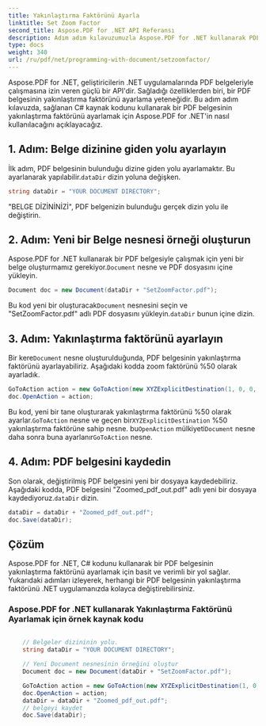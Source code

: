 ```yaml
---
title: Yakınlaştırma Faktörünü Ayarla
linktitle: Set Zoom Factor
second_title: Aspose.PDF for .NET API Referansı
description: Adım adım kılavuzumuzla Aspose.PDF for .NET kullanarak PDF dosyaları için yakınlaştırma faktörünü nasıl ayarlayacağınızı öğrenin.
type: docs
weight: 340
url: /ru/pdf/net/programming-with-document/setzoomfactor/
---
```

Aspose.PDF for .NET, geliştiricilerin .NET uygulamalarında PDF belgeleriyle çalışmasına izin veren güçlü bir API'dir. Sağladığı özelliklerden biri, bir PDF belgesinin yakınlaştırma faktörünü ayarlama yeteneğidir. Bu adım adım kılavuzda, sağlanan C# kaynak kodunu kullanarak bir PDF belgesinin yakınlaştırma faktörünü ayarlamak için Aspose.PDF for .NET'in nasıl kullanılacağını açıklayacağız.

## 1. Adım: Belge dizinine giden yolu ayarlayın

 İlk adım, PDF belgesinin bulunduğu dizine giden yolu ayarlamaktır. Bu ayarlanarak yapılabilir.`dataDir` dizin yoluna değişken. 

```csharp
string dataDir = "YOUR DOCUMENT DIRECTORY";
```

"BELGE DİZİNİNİZİ", PDF belgenizin bulunduğu gerçek dizin yolu ile değiştirin.

## 2. Adım: Yeni bir Belge nesnesi örneği oluşturun

Aspose.PDF for .NET kullanarak bir PDF belgesiyle çalışmak için yeni bir belge oluşturmamız gerekiyor.`Document` nesne ve PDF dosyasını içine yükleyin. 

```csharp
Document doc = new Document(dataDir + "SetZoomFactor.pdf");
```

 Bu kod yeni bir oluşturacak`Document` nesnesini seçin ve "SetZoomFactor.pdf" adlı PDF dosyasını yükleyin.`dataDir` bunun içine dizin.

## 3. Adım: Yakınlaştırma faktörünü ayarlayın

 Bir kere`Document` nesne oluşturulduğunda, PDF belgesinin yakınlaştırma faktörünü ayarlayabiliriz. Aşağıdaki kodda zoom faktörünü %50 olarak ayarladık.

```csharp
GoToAction action = new GoToAction(new XYZExplicitDestination(1, 0, 0, .5));
doc.OpenAction = action;
```

 Bu kod, yeni bir tane oluşturarak yakınlaştırma faktörünü %50 olarak ayarlar.`GoToAction` nesne ve geçen bir`XYZExplicitDestination` %50 yakınlaştırma faktörüne sahip nesne. bu`OpenAction` mülkiyeti`Document` nesne daha sonra buna ayarlanır`GoToAction` nesne.

## 4. Adım: PDF belgesini kaydedin

 Son olarak, değiştirilmiş PDF belgesini yeni bir dosyaya kaydedebiliriz. Aşağıdaki kodda, PDF belgesini "Zoomed_pdf_out.pdf" adlı yeni bir dosyaya kaydediyoruz.`dataDir` dizin.

```csharp
dataDir = dataDir + "Zoomed_pdf_out.pdf";
doc.Save(dataDir);
```

## Çözüm

Aspose.PDF for .NET, C# kodunu kullanarak bir PDF belgesinin yakınlaştırma faktörünü ayarlamak için basit ve verimli bir yol sağlar. Yukarıdaki adımları izleyerek, herhangi bir PDF belgesinin yakınlaştırma faktörünü .NET uygulamanızda kolayca değiştirebilirsiniz.

### Aspose.PDF for .NET kullanarak Yakınlaştırma Faktörünü Ayarlamak için örnek kaynak kodu

```csharp

	// Belgeler dizininin yolu.
	string dataDir = "YOUR DOCUMENT DIRECTORY";

	// Yeni Document nesnesinin örneğini oluştur
	Document doc = new Document(dataDir + "SetZoomFactor.pdf");

	GoToAction action = new GoToAction(new XYZExplicitDestination(1, 0, 0, .5));
	doc.OpenAction = action;
	dataDir = dataDir + "Zoomed_pdf_out.pdf";
	// belgeyi kaydet
	doc.Save(dataDir);

```
